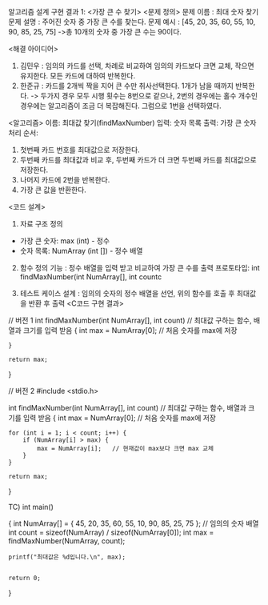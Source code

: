 알고리즘 설계 구현 결과 1: <가장 큰 수 찾기>
<문제 정의>
문제 이름 : 최대 숫자 찾기
문제 설명 : 주어진 숫자 중 가장 큰 수를 찾는다.
문제 예시 : [45, 20, 35, 60, 55, 10, 90, 85, 25, 75]
->총 10개의 숫자 중 가장 큰 수는 90이다.

<해결 아이디어>
1) 김민우 :
임의의 카드를 선택, 차례로 비교하여 임의의 카드보다 크면 교체, 작으면 유지한다. 모든 카드에 대하여 반복한다.
2) 한준규 : 
카드를 2개씩 짝을 지어 큰 수만 취사선택한다. 1개가 남을 때까지 반복한다.
-> 두가지 경우 모두 시행 횟수는 8번으로 같으나, 2번의 경우에는 홀수 개수인 경우에는 알고리즘이 조금 더 복잡해진다. 그럼으로 1번을 선택하였다.

<알고리즘>
이름: 최대값 찾기(findMaxNumber)
입력: 숫자 목록
출력: 가장 큰 숫자
처리 순서:
1. 첫번째 카드 번호를 최대값으로 저장한다.
2. 두번째 카드를 최대값과 비교 후, 두번째 카드가 더 크면 두번째 카드를 최대값으로 저장한다.
3. 나머지 카드에 2번을 반복한다.
4. 가장 큰 값을 반환한다.
 
<코드 설계>
1. 자료 구조 정의
- 가장 큰 숫자: max (int) - 정수
- 숫자 목록: NumArray (int []) - 정수 배열

2. 함수 정의
기능 : 정수 배열을 입력 받고 비교하여 가장 큰 수를 출력
프로토타입: int findMaxNumber(int NumArray[], int countc

3. 테스트 케이스 설계
: 임의의 숫자의 정수 배열을 선언, 위의 함수를 호출 후 최대값을 반환 후 출력
<C코드 구현 결과>

// 버전 1
int findMaxNumber(int NumArray[], int count) // 최대값 구하는 함수, 배열과 크기를 입력 받음
{
    int max = NumArray[0]; // 처음 숫자를 max에 저장

    }

    return max;
}

// 버전 2
#include <stdio.h>

int findMaxNumber(int NumArray[], int count) // 최대값 구하는 함수, 배열과 크기를 입력 받음
{
    int max = NumArray[0]; // 처음 숫자를 max에 저장

    for (int i = 1; i < count; i++) {
        if (NumArray[i] > max) {   
            max = NumArray[i];   // 현재값이 max보다 크면 max 교체
        }
    }

    return max;
}

TC)
int main()

{
    int NumArray[] = { 45, 20, 35, 60, 55, 10, 90, 85, 25, 75 }; // 임의의 숫자 배열
    int count = sizeof(NumArray) / sizeof(NumArray[0]); 
    int max = findMaxNumber(NumArray, count);

    printf("최대값은 %d입니다.\n", max);


    return 0;
}
